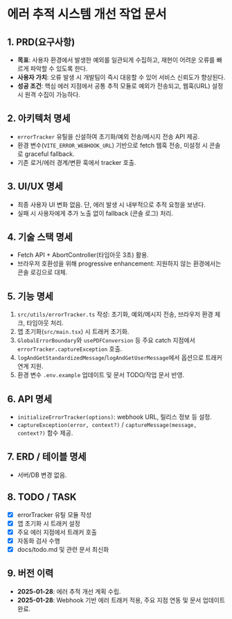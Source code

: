 # 에러 추적 시스템 개선 작업 문서

## 1. PRD(요구사항)
- **목표**: 사용자 환경에서 발생한 예외를 일관되게 수집하고, 재현이 어려운 오류를 빠르게 파악할 수 있도록 한다.
- **사용자 가치**: 오류 발생 시 개발팀이 즉시 대응할 수 있어 서비스 신뢰도가 향상된다.
- **성공 조건**: 핵심 에러 지점에서 공통 추적 모듈로 예외가 전송되고, 웹훅(URL) 설정 시 원격 수집이 가능하다.

## 2. 아키텍처 명세
- `errorTracker` 유틸을 신설하여 초기화/예외 전송/메시지 전송 API 제공.
- 환경 변수(`VITE_ERROR_WEBHOOK_URL`) 기반으로 fetch 웹훅 전송, 미설정 시 콘솔로 graceful fallback.
- 기존 로거/에러 경계/변환 훅에서 tracker 호출.

## 3. UI/UX 명세
- 최종 사용자 UI 변화 없음. 단, 에러 발생 시 내부적으로 추적 요청을 보낸다.
- 실패 시 사용자에게 추가 노출 없이 fallback (콘솔 로그) 처리.

## 4. 기술 스택 명세
- Fetch API + AbortController(타임아웃 3초) 활용.
- 브라우저 호환성을 위해 progressive enhancement: 지원하지 않는 환경에서는 콘솔 로깅으로 대체.

## 5. 기능 명세
1. `src/utils/errorTracker.ts` 작성: 초기화, 예외/메시지 전송, 브라우저 환경 체크, 타임아웃 처리.
2. 앱 초기화(`src/main.tsx`) 시 트래커 초기화.
3. `GlobalErrorBoundary`와 `usePDFConversion` 등 주요 catch 지점에서 `errorTracker.captureException` 호출.
4. `logAndGetStandardizedMessage`/`logAndGetUserMessage`에서 옵션으로 트래커 연계 지원.
5. 환경 변수 `.env.example` 업데이트 및 문서 TODO/작업 문서 반영.

## 6. API 명세
- `initializeErrorTracker(options)`: webhook URL, 릴리스 정보 등 설정.
- `captureException(error, context?)` / `captureMessage(message, context?)` 함수 제공.

## 7. ERD / 테이블 명세
- 서버/DB 변경 없음.

## 8. TODO / TASK
- [x] errorTracker 유틸 모듈 작성
- [x] 앱 초기화 시 트래커 설정
- [x] 주요 에러 지점에서 트래커 호출
- [x] 자동화 검사 수행
- [x] docs/todo.md 및 관련 문서 최신화

## 9. 버전 이력
- **2025-01-28**: 에러 추적 개선 계획 수립.
- **2025-01-28**: Webhook 기반 에러 트래커 적용, 주요 지점 연동 및 문서 업데이트 완료.
